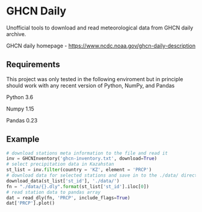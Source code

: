 # GHCN Daily
Unofficial tools to download and read meteorological data from GHCN daily archive.

GHCN daily homepage - https://www.ncdc.noaa.gov/ghcn-daily-description

## Requirements
This project was only tested in the following enviroment but in principle should work with any recent version of Python, NumPy, and Pandas

Python 3.6

Numpy 1.15

Pandas 0.23


## Example

```python
# download stations meta information to the file and read it
inv = GHCNInventory('ghcn-inventory.txt', download=True)
# select precipitation data in Kazahstan
st_list = inv.filter(country = 'KZ', element = 'PRCP')
# download data for selected stations and save in to the ./data/ directory
download_data(st_list['st_id'], './data/')
fn = "./data/{}.dly".format(st_list['st_id'].iloc[0])
# read station data to pandas array
dat = read_dly(fn, 'PRCP', include_flags=True)
dat['PRCP'].plot()
```
